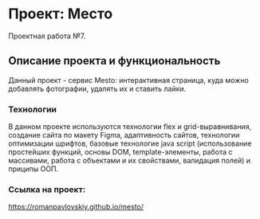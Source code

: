 # Проект: Место
Проектная работа №7.

## Описание проекта и функциональность
Данный проект - сервис Mesto: интерактивная страница, куда можно добавлять фотографии, удалять их и ставить лайки.

### Технологии
В данном проекте используются технологии flex и grid-выравнивания, создание сайта по макету Figma, адаптивность сайтов, технологии оптимизации шрифтов, базовые технологие java script (использование простейших функций, основы DOM, template-элементы, работа с массивами, работа с объектами и их свойствами, валидация полей) и приципы ООП.

### Ссылка на проект:
https://romanpavlovskiy.github.io/mesto/

